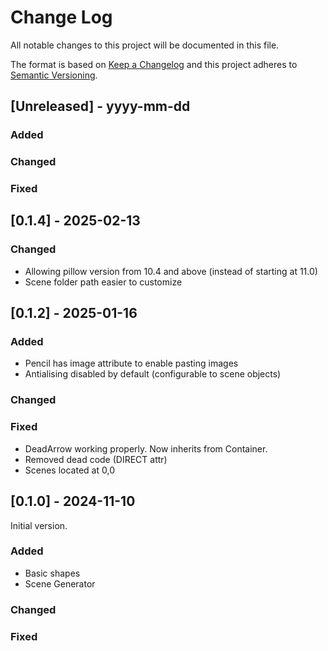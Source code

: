 # Change Log
All notable changes to this project will be documented in this file.

The format is based on [Keep a Changelog](http://keepachangelog.com/)
and this project adheres to [Semantic Versioning](http://semver.org/).

## [Unreleased] - yyyy-mm-dd

### Added

### Changed

### Fixed

## [0.1.4] - 2025-02-13

### Changed

  - Allowing pillow version from 10.4 and above (instead of starting at 11.0)
  - Scene folder path easier to customize

## [0.1.2] - 2025-01-16

### Added

  - Pencil has image attribute to enable pasting images
  - Antialising disabled by default (configurable to scene objects)

### Changed

### Fixed

  - DeadArrow working properly. Now inherits from Container.
  - Removed dead code (DIRECT attr)
  - Scenes located at 0,0

## [0.1.0] - 2024-11-10

Initial version.

### Added
  - Basic shapes
  - Scene Generator

### Changed

### Fixed
